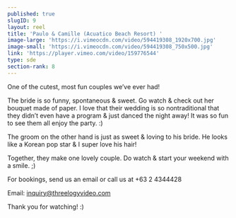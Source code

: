 ```yaml
---
published: true
slugID: 9
layout: reel
title: 'Paulo & Camille (Acuatico Beach Resort) '
image-large: 'https://i.vimeocdn.com/video/594419308_1920x700.jpg'
image-small: 'https://i.vimeocdn.com/video/594419308_750x500.jpg'
link: 'https://player.vimeo.com/video/159776544'
type: sde
section-rank: 8
---
```

One of the cutest, most fun couples we’ve ever had!

The bride is so funny, spontaneous & sweet. Go watch & check out her bouquet made of paper. I love that their wedding is so nontraditional that they didn’t even have a program & just danced the night away! It was so fun to see them all enjoy the party. :)

The groom on the other hand is just as sweet & loving to his bride. He looks like a Korean pop star & I super love his hair!

Together, they make one lovely couple. Do watch & start your weekend with a smile. ;)

For bookings, send us an email or call us at +63 2 4344428

Email: inquiry@threelogyvideo.com

Thank you for watching! :)
